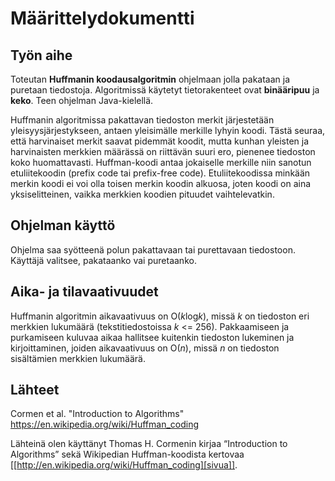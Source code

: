 # Määrittelydokumentti

## Työn aihe

Toteutan **Huffmanin koodausalgoritmin** ohjelmaan jolla pakataan ja puretaan tiedostoja. Algoritmissä käytetyt tietorakenteet ovat **binääripuu** ja **keko**. Teen ohjelman Java-kielellä.

Huffmanin algoritmissa pakattavan tiedoston merkit järjestetään yleisyysjärjestykseen, antaen yleisimälle merkille lyhyin koodi. Tästä seuraa, että harvinaiset merkit saavat pidemmät koodit, mutta kunhan yleisten ja harvinaisten merkkien määrässä on riittävän suuri ero, pienenee tiedoston koko huomattavasti. Huffman-koodi antaa jokaiselle merkille niin sanotun etuliitekoodin (prefix code tai prefix-free code). Etuliitekoodissa minkään merkin koodi ei voi olla toisen merkin koodin alkuosa, joten koodi on aina yksiselitteinen, vaikka merkkien koodien pituudet vaihtelevatkin.

## Ohjelman käyttö

Ohjelma saa syötteenä polun pakattavaan tai purettavaan tiedostoon. Käyttäjä valitsee, pakataanko vai puretaanko.

## Aika- ja tilavaativuudet

Huffmanin algoritmin aikavaativuus on O(*k*log*k*), missä *k* on tiedoston eri merkkien lukumäärä (tekstitiedostoissa *k* <= 256). Pakkaamiseen ja purkamiseen kuluvaa aikaa hallitsee kuitenkin tiedoston lukeminen ja kirjoittaminen, joiden aikavaativuus on O(*n*), missä *n* on tiedoston sisältämien merkkien lukumäärä.

## Lähteet 

Cormen et al. "Introduction to Algorithms"
https://en.wikipedia.org/wiki/Huffman_coding

Lähteinä olen käyttänyt Thomas H. Cormenin kirjaa “Introduction to Algorithms” sekä Wikipedian Huffman-koodista kertovaa [[http://en.wikipedia.org/wiki/Huffman_coding][sivua]].

